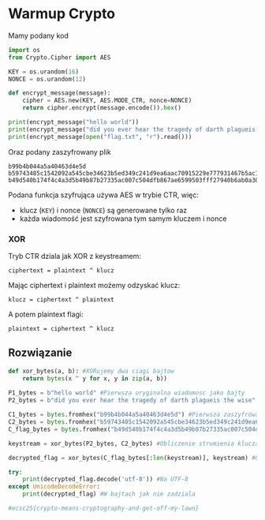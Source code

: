 # Warmup Crypto

Mamy podany kod
```python
import os
from Crypto.Cipher import AES

KEY = os.urandom(16)
NONCE = os.urandom(12)

def encrypt_message(message):
    cipher = AES.new(KEY, AES.MODE_CTR, nonce=NONCE)
    return cipher.encrypt(message.encode()).hex()

print(encrypt_message("hello world"))
print(encrypt_message("did you ever hear the tragedy of darth plagueis the wise"))
print(encrypt_message(open("flag.txt", "r").read()))
```

Oraz podany zaszyfrowany plik
```
b99b4b044a5a40463d4e5d
b59743485c1542092a545cbe34623b5ed349c241d9ea6aac70915229e777931467b5ac191e68baff0f824f8e2ca3f9af6a107b24196fcc4d
b49d540b174f4c4a3d5b49b87b27335ac007c504dfb867ae6599503fff27940b6ab0a30f4767fffb4e8c4e9d64a7f3a27219696a130c
```

Podana funkcja szyfrująca używa AES w trybie CTR, więc:
- klucz (`KEY`) i nonce (`NONCE`) są generowane tylko raz
- każda wiadomość jest szyfrowana tym samym kluczem i nonce

### XOR
Tryb CTR dziala jak XOR z keystreamem:
```
ciphertext = plaintext ^ klucz
```
Mając ciphertext i plaintext możemy odzyskać klucz:
```
klucz = ciphertext ^ plaintext
```
A potem plaintext flagi:
```
plaintext = ciphertext ^ klucz
```

## Rozwiązanie
```python
def xor_bytes(a, b): #XORujemy dwa ciagi bajtow
    return bytes(x ^ y for x, y in zip(a, b))
    
P1_bytes = b"hello world" #Pierwsza oryginalna wiadomosc jako bajty
P2_bytes = b"did you ever hear the tragedy of darth plagueis the wise" #Druga oryginalna wiadomosc jako bajty

C1_bytes = bytes.fromhex("b99b4b044a5a40463d4e5d") #Pierwsza zaszyfrowana wiadomosc jako bajty
C2_bytes = bytes.fromhex("b59743485c1542092a545cbe34623b5ed349c241d9ea6aac70915229e777931467b5ac191e68baff0f824f8e2ca3f9af6a107b24196fcc4d") #Druga zaszyfrowana wiadomosc jako bajty 
C_flag_bytes = bytes.fromhex("b49d540b174f4c4a3d5b49b87b27335ac007c504dfb867ae6599503fff27940b6ab0a30f4767fffb4e8c4e9d64a7f3a27219696a130c") #Trzecia zaszyfrowana wiadomosc (FLAGA) jako bajty

keystream = xor_bytes(P2_bytes, C2_bytes) #Obliczenie strumienia klucza przez XOR P2 i C2 (C = P ^ klucz => klucz = C ^ P)

decrypted_flag = xor_bytes(C_flag_bytes[:len(keystream)], keystream) #Odszyfrowanie flagi przez XOR zaszyfrowanej flagi i strumienia klucza

try:
    print(decrypted_flag.decode('utf-8')) #Na UTF-8
except UnicodeDecodeError:
    print(decrypted_flag) #W bajtach jak nie zadziala

#ecsc25{crypto-means-cryptography-and-get-off-my-lawn}
```
